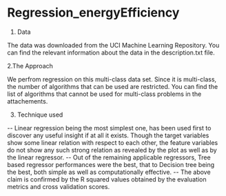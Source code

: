 # Regression_energyEfficiency

1. Data

The data was downloaded from the UCI Machine Learning Repository. You can find the relevant information about the data in the description.txt file.

2.The Approach

We perfrom regression on this multi-class data set. Since it is multi-class, the number of algorithms that can be used are restricted. You can find the list of algorithms that cannot be used for multi-class problems in the attachements.  

3. Technique used

-- Linear regression being the most simplest one, has been used first to discover any useful insight if at all it exists. Though the target variables show some linear relation with respect to each other, the feature variables do not show any such strong relation as revealed by the plot as well as by the linear regressor.
-- Out of the remaining applicable regressors, Tree based regressor performances were the best, that to Decision tree being the best, both simple as well as computationally effective.
-- The above claim is confirmed by the R squared values obtained by the evaluation metrics and cross validation scores.      

